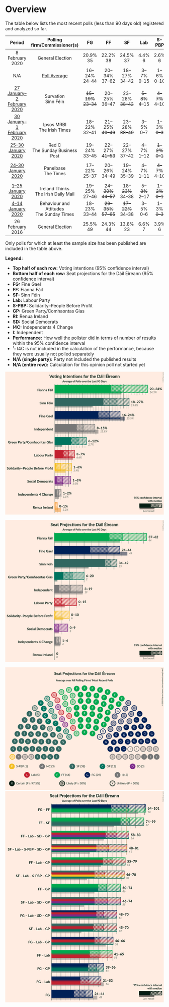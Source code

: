 # Overview

The table below lists the most recent polls (less than 90 days old) registered and analyzed so far.

| Period                                                     | Polling firm/Commissioner(s)                  | FG                                                  | FF                                                  | SF                                 | Lab                             | S-PBP                                           | GP                                | RI           | SD                                              | I4C                                             | I                                                 | Performance¹ |
|:----------------------------------------------------------:|:---------------------------------------------:|:---------------------------------------------------:|:---------------------------------------------------:|:----------------------------------:|:-------------------------------:|:-----------------------------------------------:|:---------------------------------:|:------------:|:-----------------------------------------------:|:-----------------------------------------------:|:-------------------------------------------------:|:------------:|
| 8 February 2020                                            | General Election                              | 20.9% <br> 35                                       | 22.2% <br> 38                                       | 24.5% <br> 37                      | 4.4% <br> 6                     | 2.6% <br> 6                                     | 7.1% <br> 12                      | 0.3% <br> 0  | 2.9% <br> 6                                     | 0.4% <br> 1                                     | 12.2% <br> 19                                     | N/A          |
| N/A                                                        | [Poll Average](average.html)                  | 16–24% <br> 24–44                                   | 20–34% <br> 37–62                                   | 18–27% <br> 34–42                  | 3–7% <br> 0–15                  | 1–6% <br> 0–10                                  | 6–12% <br> 6–20                   | 0–1% <br> 0  | 1–6% <br> 0–9                                   | <strike>1–2%</strike> <br> 1–4                  | 8–15% <br> 3–19                                   | 8/8 <br> 8/8 |
| [27 January–2 February 2020](2020-02-02-Survation.html)    | Survation <br> Sinn Féin                      | <strike>15–19%</strike> <br> <strike>23–34</strike> | 20–25% <br> 36–47                                   | 23–28% <br> <strike>38–42</strike> | <strike>5–8%</strike> <br> 4–15 | <strike>4–7%</strike> <br> 4–10                 | 7–11% <br> 9–20                   | N/A <br> N/A | 2–4% <br> 3–6                                   | <strike>1–2%</strike> <br> 1–4                  | 8–12% <br> <strike>6–17</strike>                  | 5/8 <br> 5/8 |
| [30 January–1 February 2020](2020-02-01-IpsosMRBI.html)    | Ipsos MRBI <br> The Irish Times               | 18–22% <br> 32–41                                   | 21–25% <br> <strike>40–49</strike>                  | 23–28% <br> <strike>38–40</strike> | 3–5% <br> 0–7                   | 1–3% <br> <strike>0–3</strike>                  | 7–10% <br> 7–16                   | N/A <br> N/A | 1–3% <br> <strike>2–4</strike>                  | <strike>1–3%</strike> <br> <strike>3–4</strike> | 12–16% <br> 16–21                                 | 8/8 <br> 4/8 |
| [25–30 January 2020](2020-01-30-RedC.html)                 | Red C <br> The Sunday Business Post           | 19–24% <br> 33–45                                   | 22–27% <br> <strike>41–53</strike>                  | 22–27% <br> 37–42                  | 4–7% <br> 1–12                  | <strike>1–2%</strike> <br> <strike>0–1</strike> | 6–9% <br> 6–12                    | N/A <br> N/A | 2–4% <br> 3–8                                   | <strike>1–2%</strike> <br> 1–4                  | 9–13% <br> <strike>7–18</strike>                  | 7/8 <br> 5/8 |
| [24–30 January 2020](2020-01-30-Panelbase.html)            | Panelbase <br> The Times                      | 17–22% <br> 25–37                                   | 20–26% <br> 34–49                                   | 19–24% <br> 35–39                  | 4–7% <br> 1–11                  | <strike>4–7%</strike> <br> 4–10                 | <strike>8–12%</strike> <br> 10–22 | N/A <br> N/A | <strike>4–7%</strike> <br> 4–12                 | <strike>1–2%</strike> <br> 1–4                  | 8–12% <br> <strike>5–16</strike>                  | 5/8 <br> 7/8 |
| [1–25 January 2020](2020-01-25-IrelandThinks.html)         | Ireland Thinks <br> The Irish Daily Mail      | 19–25% <br> 27–46                                   | <strike>24–30%</strike> <br> <strike>44–57</strike> | <strike>18–23%</strike> <br> 34–38 | <strike>5–8%</strike> <br> 2–17 | <strike>1–2%</strike> <br> <strike>0–1</strike> | <strike>8–12%</strike> <br> 8–21  | N/A <br> N/A | 2–4% <br> 3–7                                   | <strike>1–2%</strike> <br> 0–3                  | <strike>8–11%</strike> <br> <strike>3–15</strike> | 2/8 <br> 5/8 |
| [4–14 January 2020](2020-01-14-BehaviourandAttitudes.html) | Behaviour and Attitudes <br> The Sunday Times | 18–23% <br> 33–44                                   | <strike>29–35%</strike> <br> <strike>57–65</strike> | <strike>17–22%</strike> <br> 34–38 | 3–5% <br> 0–6                   | 1–3% <br> <strike>0–3</strike>                  | 6–9% <br> 4–14                    | 0–1% <br> 0  | <strike>1–2%</strike> <br> <strike>0–3</strike> | <strike>1–2%</strike> <br> 1–3                  | <strike>8–11%</strike> <br> <strike>4–13</strike> | 5/9 <br> 5/9 |
| 26 February 2016                                           | General Election                              | 25.5% <br> 49                                       | 24.3% <br> 44                                       | 13.8% <br> 23                      | 6.6% <br> 7                     | 3.9% <br> 6                                     | 2.7% <br> 2                       | 2.2% <br> 0  | 3.0% <br> 3                                     | 1.5% <br> 4                                     | 15.9% <br> 19                                     | N/A          |

Only polls for which at least the sample size has been published are included in the table above.

**Legend:**
+ **Top half of each row:** Voting intentions (95% confidence interval)
+ **Bottom half of each row:** Seat projections for the Dáil Éireann (95% confidence interval)
+ **FG:** Fine Gael
+ **FF:** Fianna Fáil
+ **SF:** Sinn Féin
+ **Lab:** Labour Party
+ **S-PBP:** Solidarity–People Before Profit
+ **GP:** Green Party/Comhaontas Glas
+ **RI:** Renua Ireland
+ **SD:** Social Democrats
+ **I4C:** Independents 4 Change
+ **I:** Independent
+ **Performance:** How well the pollster did in terms of number of results within the 95% confidence interval
+ **¹:** I4C is not included in the calculation of the performance, because they were usually not polled separately
+ **N/A (single party):** Party not included the published results
+ **N/A (entire row):** Calculation for this opinion poll not started yet


![Graph with voting intentions not yet produced](average.png "Voting Intentions")

![Graph with seats not yet produced](average-seats.png "Seats")

![Graph with seating plan not yet produced](average-seating-plan.png "Seating Plan")
![Graph with coalitions seats not yet produced](average-coalitions-seats.png "Coalitions Seats")
